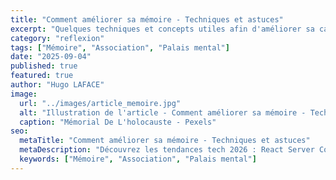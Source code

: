 ```yaml
---
title: "Comment améliorer sa mémoire - Techniques et astuces"
excerpt: "Quelques techniques et concepts utiles afin d'améliorer sa capacité de mémorisation."
category: "reflexion"
tags: ["Mémoire", "Association", "Palais mental"]
date: "2025-09-04"
published: true
featured: true
author: "Hugo LAFACE"
image:
  url: "../images/article_memoire.jpg"
  alt: "Illustration de l'article - Comment améliorer sa mémoire - Techniques et astuces"
  caption: "Mémorial De L'holocauste - Pexels"
seo:
  metaTitle: "Comment améliorer sa mémoire - Techniques et astuces"
  metaDescription: "Découvrez les tendances tech 2026 : React Server Components, IA générative, nouveaux frameworks. Guide complet des technologies web émergentes."
  keywords: ["Mémoire", "Association", "Palais mental"]
---
```

